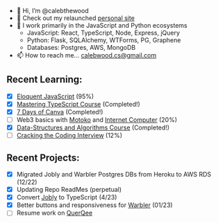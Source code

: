 - 👋 Hi, I’m @calebthewood
- 👀 Check out my relaunched [personal site](https://www.calebwood.dev/)
- 🥞 I work primarily in the JavaScript and Python ecosystems
  - JavaScript: React, TypeScript, Node, Express, jQuery
  - Python: Flask, SQLAlchemy, WTForms, PG, Graphene
  - Databases: Postgres, AWS, MongoDB
- 📫 How to reach me... calebwood.cs@gmail.com

## Recent Learning:
- [x] [Eloquent JavaScript](https://github.com/calebthewood/eloquentJS) (95%)
- [x] [Mastering TypeScript Course](https://github.com/calebthewood/TypeScriptCourse) (Completed!)
- [x] [7 Days of Canva](https://github.com/calebthewood/canva-series) (Completed!)
- [ ] Web3 basics with [Motoko](https://internetcomputer.org/docs/current/developer-docs/build/cdks/motoko-dfinity/motoko/) and [Internet Computer](https://internetcomputer.org/) (20%)
- [x] [Data-Structures and Algorithms Course](https://github.com/calebthewood/dsa-javascript/tree/main/JS-MasterClass) (Completed!)
- [ ] [Cracking the Coding Interview](https://github.com/calebthewood/dsa-javascript/tree/main/CTCI-Questions) (12%)

## Recent Projects:
- [x] Migrated Jobly and Warbler Postgres DBs from Heroku to AWS RDS (12/22)
- [x] Updating Repo ReadMes (perpetual)
- [x] Convert [Jobly](https://github.com/calebthewood/jobly-frontend) to TypeScript (4/23)
- [x] Better buttons and responsiveness for [Warbler](https://github.com/calebthewood/flask-warbler) (01/23)
- [ ] Resume work on [QuerQee](https://github.com/calebthewood/qq-front-end)

<!---
calebthewood/calebthewood is a ✨ special ✨ repository because its `README.md` (this file) appears on your GitHub profile.
You can click the Preview link to take a look at your changes.
--->
